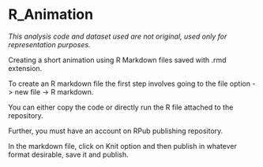 # R_Animation
*This analysis code and dataset used are not original, used only for representation purposes.*


Creating a short animation using R Markdown files saved with .rmd extension.


To create an R markdown file the first step involves going to the file option -> new file -> R markdown.

You can either copy the code or directly run the R file attached to the repository.

Further, you must have an account on RPub publishing repository.

In the markdown file, click on Knit option and then publish in whatever format desirable, save it and publish.
